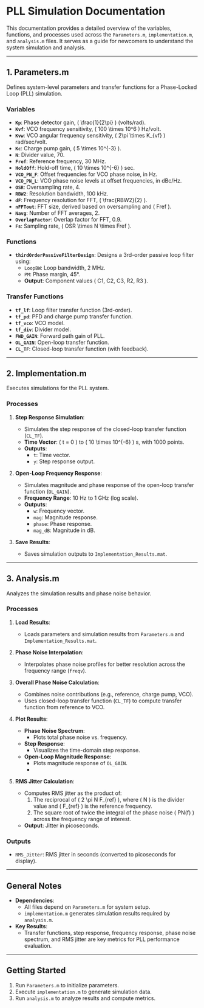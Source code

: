 # **PLL Simulation Documentation**

This documentation provides a detailed overview of the variables, functions, and processes used across the `Parameters.m`, `implementation.m`, and `analysis.m` files. It serves as a guide for newcomers to understand the system simulation and analysis.

---

## **1. Parameters.m**
Defines system-level parameters and transfer functions for a Phase-Locked Loop (PLL) simulation.

### **Variables**
- **`Kp`**: Phase detector gain, \( \frac{1}{2\pi} \) (volts/rad).
- **`Kvf`**: VCO frequency sensitivity, \( 100 \times 10^6 \) Hz/volt.
- **`Kvw`**: VCO angular frequency sensitivity, \( 2\pi \times K_{vf} \) rad/sec/volt.
- **`Kc`**: Charge pump gain, \( 5 \times 10^{-3} \).
- **`N`**: Divider value, 70.
- **`Fref`**: Reference frequency, 30 MHz.
- **`HoldOff`**: Hold-off time, \( 10 \times 10^{-6} \) sec.
- **`VCO_PN_F`**: Offset frequencies for VCO phase noise, in Hz.
- **`VCO_PN_L`**: VCO phase noise levels at offset frequencies, in dBc/Hz.
- **`OSR`**: Oversampling rate, 4.
- **`RBW2`**: Resolution bandwidth, 100 kHz.
- **`dF`**: Frequency resolution for FFT, \( \frac{RBW2}{2} \).
- **`nFFTout`**: FFT size, derived based on oversampling and \( Fref \).
- **`Navg`**: Number of FFT averages, 2.
- **`OverlapFactor`**: Overlap factor for FFT, 0.9.
- **`Fs`**: Sampling rate, \( OSR \times N \times Fref \).

### **Functions**
- **`thirdOrderPassiveFilterDesign`**: Designs a 3rd-order passive loop filter using:
  - `LoopBW`: Loop bandwidth, 2 MHz.
  - `PM`: Phase margin, 45°.
  - **Output**: Component values \( C1, C2, C3, R2, R3 \).

### **Transfer Functions**
- **`tf_lf`**: Loop filter transfer function (3rd-order).
- **`tf_pd`**: PFD and charge pump transfer function.
- **`tf_vco`**: VCO model.
- **`tf_div`**: Divider model.
- **`FWD_GAIN`**: Forward path gain of PLL.
- **`OL_GAIN`**: Open-loop transfer function.
- **`CL_TF`**: Closed-loop transfer function (with feedback).

---

## **2. Implementation.m**
Executes simulations for the PLL system.

### **Processes**
1. **Step Response Simulation**:
   - Simulates the step response of the closed-loop transfer function (`CL_TF`).
   - **Time Vector**: \( t = 0 \) to \( 10 \times 10^{-6} \) s, with 1000 points.
   - **Outputs**:
     - `t`: Time vector.
     - `y`: Step response output.

2. **Open-Loop Frequency Response**:
   - Simulates magnitude and phase response of the open-loop transfer function (`OL_GAIN`).
   - **Frequency Range**: 10 Hz to 1 GHz (log scale).
   - **Outputs**:
     - `w`: Frequency vector.
     - `mag`: Magnitude response.
     - `phase`: Phase response.
     - `mag_dB`: Magnitude in dB.

3. **Save Results**:
   - Saves simulation outputs to `Implementation_Results.mat`.

---

## **3. Analysis.m**
Analyzes the simulation results and phase noise behavior.

### **Processes**
1. **Load Results**:
   - Loads parameters and simulation results from `Parameters.m` and `Implementation_Results.mat`.

2. **Phase Noise Interpolation**:
   - Interpolates phase noise profiles for better resolution across the frequency range (`freqv`).

3. **Overall Phase Noise Calculation**:
   - Combines noise contributions (e.g., reference, charge pump, VCO).
   - Uses closed-loop transfer function (`CL_TF`) to compute transfer function from reference to VCO.

4. **Plot Results**:
   - **Phase Noise Spectrum**:
     - Plots total phase noise vs. frequency.
   - **Step Response**:
     - Visualizes the time-domain step response.
   - **Open-Loop Magnitude Response**:
     - Plots magnitude response of `OL_GAIN`.
     - 
5. **RMS Jitter Calculation**:
   - Computes RMS jitter as the product of:
     1. The reciprocal of \( 2 \pi N F_{ref} \), where \( N \) is the divider value and \( F_{ref} \) is the reference frequency.
     2. The square root of twice the integral of the phase noise \( PN(f) \) across the frequency range of interest.
   - **Output**: Jitter in picoseconds.

### **Outputs**
- `RMS_Jitter`: RMS jitter in seconds (converted to picoseconds for display).

---

## **General Notes**
- **Dependencies**:
  - All files depend on `Parameters.m` for system setup.
  - `implementation.m` generates simulation results required by `analysis.m`.
- **Key Results**:
  - Transfer functions, step response, frequency response, phase noise spectrum, and RMS jitter are key metrics for PLL performance evaluation.

---

## **Getting Started**
1. Run `Parameters.m` to initialize parameters.
2. Execute `implementation.m` to generate simulation data.
3. Run `analysis.m` to analyze results and compute metrics.

